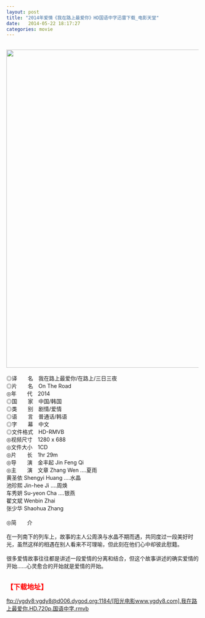 ```yaml
---
layout: post
title: "2014年爱情《我在路上最爱你》HD国语中字迅雷下载_电影天堂"
date:   2014-05-22 18:17:27
categories: movie
---
```

<html>
 <body>
  <p>
  </p>
  <p>
   <br/>
   <img alt="" border="0" height="878" src="http://image11.m1905.cn/uploadfile/2014/0318/20140318091854800820.jpg" style="WIDTH: 584px; HEIGHT: 832px" width="583"/>
   <br/>
   <br/>
   ◎译　　名　我在路上最爱你/在路上/三日三夜
   <br/>
   ◎片　　名　On The Road
   <br/>
   ◎年　　代　2014
   <br/>
   ◎国　　家　中国/韩国
   <br/>
   ◎类　　别　剧情/爱情
   <br/>
   ◎语　　言　普通话/韩语
   <br/>
   ◎字　　幕　中文
   <br/>
   ◎文件格式　HD-RMVB
   <br/>
   ◎视频尺寸　1280 x 688
   <br/>
   ◎文件大小　1CD
   <br/>
   ◎片　　长　1hr 29m
   <br/>
   ◎导　　演　金丰起 Jin Feng Qi
   <br/>
   ◎主　　演　文章 Zhang Wen ....夏雨
   <br/>
   黄圣依 Shengyi Huang ....水晶
   <br/>
   池珍熙 Jin-hee Ji ....周焕
   <br/>
   车秀妍 Su-yeon Cha ....银燕
   <br/>
   翟文斌 Wenbin Zhai
   <br/>
   张少华 Shaohua Zhang
   <br/>
   <br/>
   ◎简　　介
   <br/>
   <br/>
   在一列南下的列车上，故事的主人公周涣与水晶不期而遇，共同度过一段美好时光，虽然这样的相遇在别人看来不可理喻，但此刻在他们心中却彼此慰籍。
   <br/>
   <br/>
   很多爱情故事往往都是讲述一段爱情的分离和结合，但这个故事讲述的确实爱情的开始……心灵愈合的开始就是爱情的开始。
   <br/>
   <br/>
   <img alt="" border="0" src="http://img226.poco.cn/mypoco/myphoto/20140420/22/66548034201404202229221333056494809_000.jpg"/>
  </p>
  <p>
  </p>
  <p>
  </p>
  <p>
   <strong>
    <font color="#ff0000" size="4">
     【下载地址】
    </font>
   </strong>
  </p>
  <p>
  </p>
  <p>
  </p>
  <a href="ftp://ygdy8:ygdy8@d006.dygod.org:1184/%5B%E9%98%B3%E5%85%89%E7%94%B5%E5%BD%B1www.ygdy8.com%5D.%E6%88%91%E5%9C%A8%E8%B7%AF%E4%B8%8A%E6%9C%80%E7%88%B1%E4%BD%A0.HD.720p.%E5%9B%BD%E8%AF%AD%E4%B8%AD%E5%AD%97.rmvb">
   ftp://ygdy8:ygdy8@d006.dygod.org:1184/[阳光电影www.ygdy8.com].我在路上最爱你.HD.720p.国语中字.rmvb
  </a>
 </body>
</html>